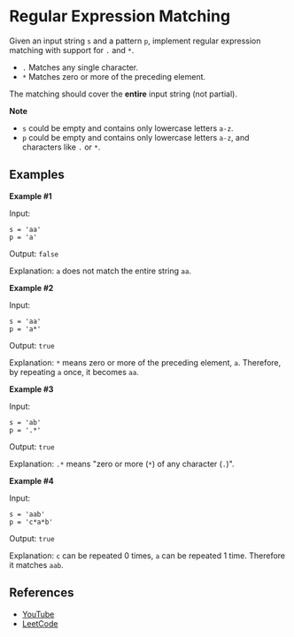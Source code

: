 # Regular Expression Matching

Given an input string `s` and a pattern `p`, implement regular
expression matching with support for `.` and `*`.

-   `.` Matches any single character.
-   `*` Matches zero or more of the preceding element.

The matching should cover the **entire** input string (not partial).

**Note**

-   `s` could be empty and contains only lowercase letters `a-z`.
-   `p` could be empty and contains only lowercase letters `a-z`, and characters like `.` or `*`.

## Examples

**Example #1**

Input:

```
s = 'aa'
p = 'a'
```

Output: `false`

Explanation: `a` does not match the entire string `aa`.

**Example #2**

Input:

```
s = 'aa'
p = 'a*'
```

Output: `true`

Explanation: `*` means zero or more of the preceding element, `a`.
Therefore, by repeating `a` once, it becomes `aa`.

**Example #3**

Input:

```
s = 'ab'
p = '.*'
```

Output: `true`

Explanation: `.*` means "zero or more (`*`) of any character (`.`)".

**Example #4**

Input:

```
s = 'aab'
p = 'c*a*b'
```

Output: `true`

Explanation: `c` can be repeated 0 times, `a` can be repeated
1 time. Therefore it matches `aab`.

## References

-   [YouTube](https://www.youtube.com/watch?v=l3hda49XcDE&list=PLLXdhg_r2hKA7DPDsunoDZ-Z769jWn4R8&index=71&t=0s)
-   [LeetCode](https://leetcode.com/problems/regular-expression-matching/description/)
